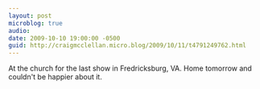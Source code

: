 ```yaml
---
layout: post
microblog: true
audio: 
date: 2009-10-10 19:00:00 -0500
guid: http://craigmcclellan.micro.blog/2009/10/11/t4791249762.html
---
```

At the church for the last show in Fredricksburg, VA. Home tomorrow and couldn't be happier about it.
